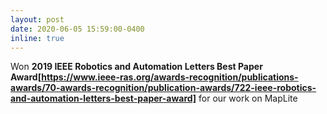 ```yaml
---
layout: post
date: 2020-06-05 15:59:00-0400
inline: true
---
```


Won **2019 IEEE Robotics and Automation Letters Best Paper Award[https://www.ieee-ras.org/awards-recognition/publications-awards/70-awards-recognition/publication-awards/722-ieee-robotics-and-automation-letters-best-paper-award]** for our work on MapLite
